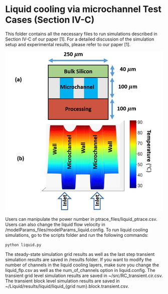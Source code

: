 # Liquid cooling via microchannel Test Cases (Section IV-C)


This folder contains all the necessary files to run simulations described in Section IV-C of our paper [1].
For a detailed discussion of the simulation setup and experimental results, please refer to our paper [1].

![](/image/chipstack.PNG)

Users can manipulate the power number in ptrace_files/liquid_ptrace.csv. 
Users can also change the liquid flow velocity in /modelParams_files/modelParams_liquid.config.
To run liquid cooling simulations, go to the scripts folder and run the following commands:
```python
python liquid.py
```
The steady-state simulation grid results as well as the last step transient simulation results are saved in /results folder.
If you want to modify the number of channels in the liquid cooling layers, make sure you change the liquid_flp.csv as well as the num_of_channels option in liquid.config.
The transient grid level simulation results are saved in ~/src/RC_transient.cir.csv. 
The transient block level simulation results are saved in ~/Liquid/results/liquid/liquid_{grid num}.block.transient.csv. 
